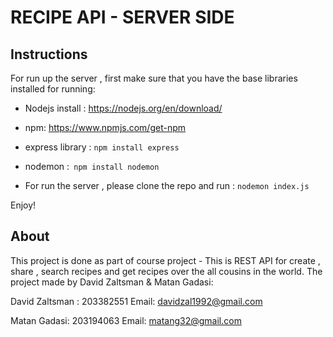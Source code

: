 # RECIPE API - SERVER SIDE


## Instructions 
For run up the server , first make sure that you have the base libraries installed for running:

- Nodejs install : https://nodejs.org/en/download/
- npm: https://www.npmjs.com/get-npm
- express library  : `npm install express`
- nodemon :` npm install nodemon`

- For run the server , please clone the repo and run : `nodemon index.js`

Enjoy!

## About

This project is done as part of course project - This is REST API for create , share , search recipes and get recipes over the all cousins in the world.
The project made by David Zaltsman & Matan Gadasi:

David Zaltsman : 203382551
Email: davidzal1992@gmail.com

Matan Gadasi: 203194063
Email: matang32@gmail.com
